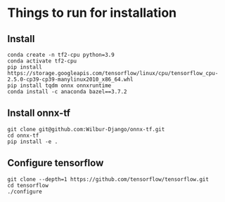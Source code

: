 # Things to run for installation

## Install
```shell
conda create -n tf2-cpu python=3.9
conda activate tf2-cpu
pip install https://storage.googleapis.com/tensorflow/linux/cpu/tensorflow_cpu-2.5.0-cp39-cp39-manylinux2010_x86_64.whl
pip install tqdm onnx onnxruntime
conda install -c anaconda bazel==3.7.2
```

## Install onnx-tf
```shell
git clone git@github.com:Wilbur-Django/onnx-tf.git
cd onnx-tf
pip install -e .
```

## Configure tensorflow
```shell
git clone --depth=1 https://github.com/tensorflow/tensorflow.git
cd tensorflow
./configure
```
